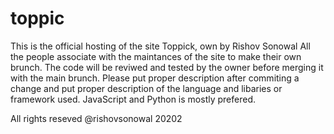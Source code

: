 # toppic
This is the official hosting of the site Toppick, own by Rishov Sonowal
All the people associate with the maintances of the site to make their own brunch. 
The code will be reviwed and tested by the owner before merging it with the main brunch.
Please put proper description after commiting a change and put proper description of the language and libaries or framework used.
JavaScript and Python is mostly prefered.


All rights reseved @rishovsonowal 20202
